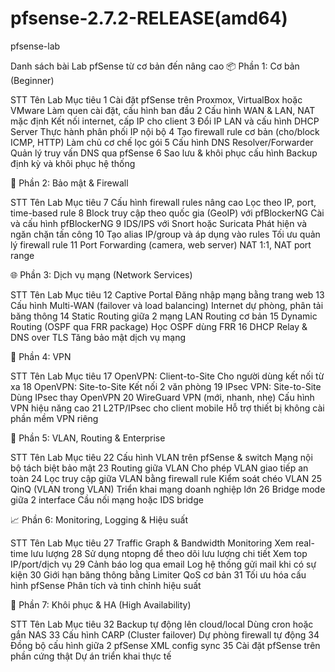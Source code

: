 # pfsense-2.7.2-RELEASE(amd64)
pfsense-lab

Danh sách bài Lab pfSense từ cơ bản đến nâng cao
📦 Phần 1: Cơ bản (Beginner)

STT	Tên Lab	                                                Mục tiêu
1	  Cài đặt pfSense trên Proxmox, VirtualBox hoặc VMware    Làm quen cài đặt, cấu hình ban đầu
2	  Cấu hình WAN & LAN, NAT mặc định	                      Kết nối internet, cấp IP cho client
3	  Đổi IP LAN và cấu hình DHCP Server	                    Thực hành phân phối IP nội bộ
4	  Tạo firewall rule cơ bản (cho/block ICMP, HTTP)	        Làm chủ cơ chế lọc gói
5	  Cấu hình DNS Resolver/Forwarder	                        Quản lý truy vấn DNS qua pfSense
6	  Sao lưu & khôi phục cấu hình	                          Backup định kỳ và khôi phục hệ thống

🔐 Phần 2: Bảo mật & Firewall

STT	Tên Lab	                                                Mục tiêu
7	  Cấu hình firewall rules nâng cao	                      Lọc theo IP, port, time-based rule
8	  Block truy cập theo quốc gia (GeoIP) với pfBlockerNG	  Cài và cấu hình pfBlockerNG
9	  IDS/IPS với Snort hoặc Suricata	                        Phát hiện và ngăn chặn tấn công
10	Tạo alias IP/group và áp dụng vào rules	                Tối ưu quản lý firewall rule
11	Port Forwarding (camera, web server)	                  NAT 1:1, NAT port range

🌐 Phần 3: Dịch vụ mạng (Network Services)

STT	Tên Lab	                                                Mục tiêu
12	Captive Portal	                                        Đăng nhập mạng bằng trang web
13	Cấu hình Multi-WAN (failover và load balancing)	        Internet dự phòng, phân tải băng thông
14	Static Routing giữa 2 mạng LAN	                        Routing cơ bản
15	Dynamic Routing (OSPF qua FRR package)	                Học OSPF dùng FRR
16	DHCP Relay & DNS over TLS	                              Tăng bảo mật dịch vụ mạng

🧱 Phần 4: VPN

STT	Tên Lab	                                                Mục tiêu
17	OpenVPN: Client-to-Site	                                Cho người dùng kết nối từ xa
18	OpenVPN: Site-to-Site	                                  Kết nối 2 văn phòng
19	IPsec VPN: Site-to-Site	                                Dùng IPsec thay OpenVPN
20	WireGuard VPN (mới, nhanh, nhẹ)	                        Cấu hình VPN hiệu năng cao
21	L2TP/IPsec cho client mobile	                          Hỗ trợ thiết bị không cài phần mềm VPN riêng

🧭 Phần 5: VLAN, Routing & Enterprise

STT	Tên Lab	                                                Mục tiêu
22	Cấu hình VLAN trên pfSense & switch	                    Mạng nội bộ tách biệt bảo mật
23	Routing giữa VLAN	                                      Cho phép VLAN giao tiếp an toàn
24	Lọc truy cập giữa VLAN bằng firewall rule	              Kiểm soát chéo VLAN
25	QinQ (VLAN trong VLAN)	                                Triển khai mạng doanh nghiệp lớn
26	Bridge mode giữa 2 interface	                          Cầu nối mạng hoặc IDS bridge

📈 Phần 6: Monitoring, Logging & Hiệu suất

STT	Tên Lab	                                                Mục tiêu
27	Traffic Graph & Bandwidth Monitoring	                  Xem real-time lưu lượng
28	Sử dụng ntopng để theo dõi lưu lượng chi tiết	          Xem top IP/port/dịch vụ
29	Cảnh báo log qua email	                                Log hệ thống gửi mail khi có sự kiện
30	Giới hạn băng thông bằng Limiter	                      QoS cơ bản
31	Tối ưu hóa cấu hình pfSense	                            Phân tích và tinh chỉnh hiệu suất

🔄 Phần 7: Khôi phục & HA (High Availability)

STT	Tên Lab	                                                Mục tiêu
32	Backup tự động lên cloud/local	                        Dùng cron hoặc gắn NAS
33	Cấu hình CARP (Cluster failover)	                      Dự phòng firewall tự động
34	Đồng bộ cấu hình giữa 2 pfSense	                        XML config sync
35	Cài đặt pfSense trên phần cứng thật	                    Dự án triển khai thực tế















